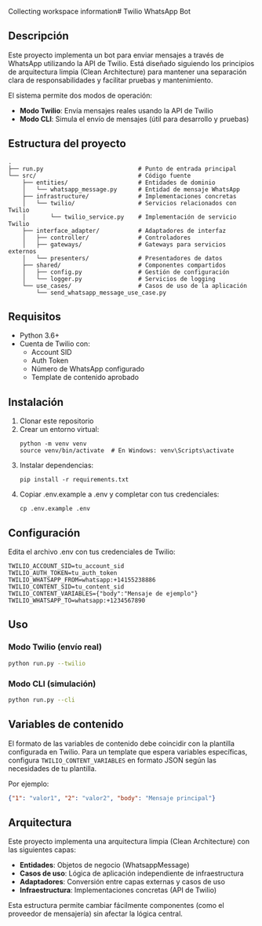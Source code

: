 Collecting workspace information# Twilio WhatsApp Bot

## Descripción
Este proyecto implementa un bot para enviar mensajes a través de WhatsApp utilizando la API de Twilio. Está diseñado siguiendo los principios de arquitectura limpia (Clean Architecture) para mantener una separación clara de responsabilidades y facilitar pruebas y mantenimiento.

El sistema permite dos modos de operación:
- **Modo Twilio**: Envía mensajes reales usando la API de Twilio
- **Modo CLI**: Simula el envío de mensajes (útil para desarrollo y pruebas)

## Estructura del proyecto
```
.
├── run.py                           # Punto de entrada principal
└── src/                             # Código fuente
    ├── entities/                    # Entidades de dominio
    │   └── whatsapp_message.py      # Entidad de mensaje WhatsApp
    ├── infrastructure/              # Implementaciones concretas
    │   └── twilio/                  # Servicios relacionados con Twilio
    │       └── twilio_service.py    # Implementación de servicio Twilio
    ├── interface_adapter/           # Adaptadores de interfaz
    │   ├── controller/              # Controladores
    │   ├── gateways/                # Gateways para servicios externos
    │   └── presenters/              # Presentadores de datos
    ├── shared/                      # Componentes compartidos
    │   ├── config.py                # Gestión de configuración
    │   └── logger.py                # Servicios de logging
    └── use_cases/                   # Casos de uso de la aplicación
        └── send_whatsapp_message_use_case.py
```

## Requisitos
- Python 3.6+
- Cuenta de Twilio con:
  - Account SID
  - Auth Token
  - Número de WhatsApp configurado
  - Template de contenido aprobado

## Instalación
1. Clonar este repositorio
2. Crear un entorno virtual:
   ```
   python -m venv venv
   source venv/bin/activate  # En Windows: venv\Scripts\activate
   ```
3. Instalar dependencias:
   ```
   pip install -r requirements.txt
   ```
4. Copiar .env.example a .env y completar con tus credenciales:
   ```
   cp .env.example .env
   ```

## Configuración
Edita el archivo .env con tus credenciales de Twilio:

```
TWILIO_ACCOUNT_SID=tu_account_sid
TWILIO_AUTH_TOKEN=tu_auth_token
TWILIO_WHATSAPP_FROM=whatsapp:+14155238886
TWILIO_CONTENT_SID=tu_content_sid
TWILIO_CONTENT_VARIABLES={"body":"Mensaje de ejemplo"}
TWILIO_WHATSAPP_TO=whatsapp:+1234567890
```

## Uso
### Modo Twilio (envío real)
```bash
python run.py --twilio
```

### Modo CLI (simulación)
```bash
python run.py --cli
```

## Variables de contenido
El formato de las variables de contenido debe coincidir con la plantilla configurada en Twilio. Para un template que espera variables específicas, configura `TWILIO_CONTENT_VARIABLES` en formato JSON según las necesidades de tu plantilla.

Por ejemplo:
```json
{"1": "valor1", "2": "valor2", "body": "Mensaje principal"}
```

## Arquitectura
Este proyecto implementa una arquitectura limpia (Clean Architecture) con las siguientes capas:
- **Entidades**: Objetos de negocio (WhatsappMessage)
- **Casos de uso**: Lógica de aplicación independiente de infraestructura
- **Adaptadores**: Conversión entre capas externas y casos de uso
- **Infraestructura**: Implementaciones concretas (API de Twilio)

Esta estructura permite cambiar fácilmente componentes (como el proveedor de mensajería) sin afectar la lógica central.